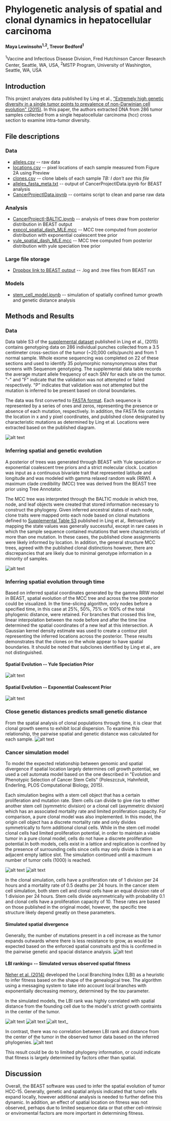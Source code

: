 # Phylogenetic analysis of spatial and clonal dynamics in hepatocellular carcinoma

#### Maya Lewinsohn<sup>1,2</sup>, Trevor Bedford<sup>1</sup>

<sup>1</sup>Vaccine and Infectious Disease Division, Fred Hutchinson Cancer Research Center, Seattle, WA, USA, <sup>2</sup>MSTP Program, University of Washington, Seattle, WA, USA

## Introduction

This project analyzes data published by Ling et al., ["Extremely high genetic diversity in a single tumor points to prevalence of non-Darwinian cell evolution" (2015)](http://www.pnas.org/content/112/47/E6496.full). In this paper, the authors extracted DNA from 286 tumor samples collected from a single hepatocellular carcinoma (hcc) cross section to examine intra-tumor diversity.
## File descriptions

### Data

* [alleles.csv](data/alleles.csv) -- raw data
* [locations.csv](data/locations.csv) -- pixel locations of each sample measured from Figure 2A using Preview
* [clones.csv](data/clones.csv) -- clone labels of each sample *TB: I don't see this file*
* [alleles_fasta_meta.txt](data/alleles_fasta_meta.txt) -- output of CancerProjectIData.ipynb for BEAST analysis
* [CancerProjectIData.ipynb](data/CancerProjectIData.ipynb) -- contains script to clean and parse raw data

### Analysis

* [CancerProjectI-BALTIC.ipynb](CancerProjectI-BALTIC.ipynb) -- analysis of trees draw from posterior distribution in BEAST output
* [expcol_spatial_dash_MLE.mcc](expcol_spatial_dash_MLE.mcc) -- MCC tree computed from posterior distribution with exponential coalescent tree prior
* [yule_spatial_dash_MLE.mcc](expcol_spatial_dash_MLE.mcc) -- MCC tree computed from posterior distribution with yule speciation tree prior
### Large file storage
* [Dropbox link to BEAST output](https://www.dropbox.com/s/1y90xn91d2d1s0v/maya.zip?dl=0) -- .log and .tree files from BEAST run

### Models

* [stem_cell_model.ipynb](stem_cell_model.ipynb) -- simulation of spatially confined tumor growth and genetic distance analysis 

## Methods and Results

### Data
Data table S3 of the [supplemental dataset](http://www.pnas.org/content/112/47/E6496.abstract?tab=ds) published in Ling et al., (2015)  contains genotyping data on 286 individual punches collected from a 3.5 centimeter cross-section of the tumor (~20,000 cells/punch) and from 1 normal sample. Whole exome sequencing was completed on 22 of these sections and used to identify 35 polymorphic nonsynonymous sites that screens with Sequenom genotyping. The supplemental data table records the average mutant allele frequency of each SNV for each site on the tumor. "-" and "F" indicate that the validation was not attempted or failed respectively. "P" indicates that validation was not attempted but the mutation is inferred to be present based on clonal boundaries. 

The data was first converted to [FASTA format](data/alleles_fasta_meta.txt). Each sequence is represented by a series of ones and zeros, representing the presence or absence of each mutation, respectively. In addition, the FASTA file contains the location in x and y pixel coordinates, and published clone designated by characteristic mutations as determined by Ling et al. Locations were extracted based on the published diagram. 

![alt text](figures/mutation_clone_map.PNG "Published Clone Map")

### Inferring spatial and genetic evolution 

A posterior of trees was generated through BEAST with Yule speciation or exponential coalescent tree priors and a strict molecular clock. Location was input as a continuous bivariate trait that represented latitude and longitude and was modeled with gamma relaxed random walk (RRW). A maximum clade credibility (MCC) tree was derived from the BEAST tree prior using Tree Annotator. 

The MCC tree was interpreted through the BALTIC module in which tree, node, and leaf objects were created that stored information necessary to construct the phylogeny. Given inferred ancestral states of each node, clone traits were mapped onto each node based on clonal mutations defined to [Supplemental Table S3](http://www.pnas.org/content/112/47/E6496.abstract?tab=ds) published in Ling et al,. Retroactively mapping the state values was generally successful, except in rare cases in which the sample sequence contained mutations that were characteristic of more than one mutation. In these cases, the published clone assignments were likely informed by location. In addition, the general structure MCC trees, agreed with the published clonal distinctions however, there are discrepancies that are likely due to minimal genotype information in a minority of samples.

![alt text](figures/yule_expcol_unrootedTree.png)

### Inferring spatial evolution through time
Based on inferred spatial coordinates generated by the gamma RRW model in BEAST, spatial evolution of the MCC tree and across the tree posterior could be visualized. In the time-slicing algorithm, only nodes before a specified time, in this case at 25%, 50%, 75% or 100% of the total phylogenic distance, were retained. For branches that crossed this line, linear interpolation between the node before and after the time line determined the spatial coordinates of a new leaf at this intersection. A Gaussian kernel density estimate was used to create a contour plot representing the inferred locations across the posterior. These results demonstrates that the clones on the whole appear to have spatial boundaries. It should be noted that subclones identified by Ling et al., are not distinguished. 

#### Spatial Evolution -- Yule Speciation Prior
![alt text](figures/yule_kde_contour_MCC.png "Spatial Evolution, Yule Speciation Prior") 
#### Spatial Evolution -- Exponential Coalescent Prior
![alt text](figures/expcol_kde_contour_MCC.png "Spatial Evolution, Exponential Coalescent Prior")
### Close genetic distances predicts small genetic distance

From the spatial analysis of clonal populations through time, it is clear that clonal growth seems to exhibit local dispersion. To examine this relationship, the pairwise spatial and genetic distance was calculated for each sample. 
![alt text](figures/expcol_yule_genetic_spatial_scatter.png) 

### Cancer simulation model

To model the expected relationship between genomic and spatial divergence if spatial location largely determines cell growth potential,  we used a cell automata model based on the one described in "Evolution and Phenotypic Selection of Cancer Stem Cells" (Poleszczuk, Hahnfeldt, Enderling, PLOS Computational Biology, 2015). 

Each simulation begins with a stem cell object that has a certain proliferation and mutation rate. Stem cells can divide to give rise to either another stem cell (symmetric division) or a clonal cell (asymmetric division) which has an associated mortality rate and limited proliferation capacity. For comparison, a pure clonal model was also implemented. In this model, the origin cell object has a discrete mortality rate and only divides symmetrically to form additional clonal cells. While in the stem cell model clonal cells had limited proliferation potential, in order to maintain a viable tumor in a pure clonal model, cells do not have a discrete proliferation potential.In both models, cells exist in a lattice and replication is confined by the presence of surrounding cells since cells may only divide is there is an adjacent empty lattice slot. The simulation continued until a maximum number of tumor cells (1000) is reached.

![alt text](figures/CCsimultation_alive_cells_combined.png)
![alt text](figures/simultation_genealogy_tree_combined.png)

In the clonal simulation, cells have a proliferation rate of 1 division per 24 hours and a mortality rate of 0.5 deaths per 24 hours. In the cancer stem cell simulation, both stem cell and clonal cells have an equal division rate of 1 division per 24 hours. Stem cells divide asymmetrically with probability 0.1 and clonal cells have a proliferation capacity of 10. These rates are based on those published in the original model, however, the specific tree structure likely depend greatly on these parameters. 

#### Simulated spatial divergence
Generally, the number of mutations present in a cell increase as the tumor expands outwards where there is less resistance to grow, as would be expected based on the enforced spatial constraits and this is confirmed in the pairwise genetic and spacial distance analysis. 
![alt text](figures/simultation_genetic_pair_combined.png) 

#### LBI ranking= -- Simulated versus observed spatial fitness

[Neher et al.,(2014)](https://www.ncbi.nlm.nih.gov/pmc/articles/PMC4227306/) developed the Local Branching Index (LBI) as a heuristic to infer fitness based on the shape of the genealogical tree. The algorithm using a messaging system to take into account local branches with exponentially decreasing memory, determined by the $tau$  parameter. 

In the simulated models, the LBI rank was highly correlated with spatial distance from the founding cell due to the model's strict growth contraints in the center of the tumor.

![alt text](figures/simultation_spatial_LBI_combined.png)
![alt text](figures/CSCsimultation_distance_LBI.png)
![alt text](figures/CCsimultation_distance_LBI.png)_

In contrast, there was no correlation between LBI rank and distance from the center of the tumor in the observed tumor data based on the inferred phylogenies. 
![alt text](figures/expcol_yule_lbi_rank_scatter.png)

This result could be do to limited phylogeny information, or could indicate that fitness is largely determined by factors other than spatial. 

## Discussion
Overall, the BEAST software was used to infer the spatial evolution of tumor HCC-15. Generally, genetic and spatial anlysis indicated that tumor cells expand locally, however additional analysis is needed to further define this dynamic. In addition, an effect of spatial location on fitness was not observed, perhaps due to limited sequence data or that other cell-intrinsic or enviromental factors are more important in determining fitness.  








